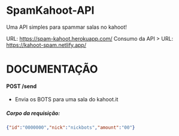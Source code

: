# SpamKahoot-API
Uma API simples para spammar salas no kahoot!

URL: https://spam-kahoot.herokuapp.com/
Consumo da API > URL: https://kahoot-spam.netlify.app/

# DOCUMENTAÇÃO

#### POST /send
- Envia os BOTS para uma sala do kahoot.it

##### Corpo da requisição:
```json
{"id":"0000000","nick":"nickbots","amount":"00"}
```
